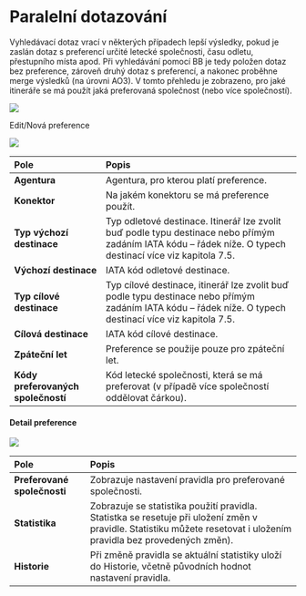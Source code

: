 # Paralelní dotazování

Vyhledávací dotaz vrací v některých případech lepší výsledky, pokud je zaslán dotaz s preferencí určité letecké společnosti, času odletu, přestupního místa apod. Při vyhledávání pomocí BB je tedy položen dotaz bez preference, zároveň druhý dotaz s preferencí, a nakonec proběhne merge výsledků \(na úrovni AO3\). V tomto přehledu je zobrazeno, pro jaké itineráře se má použít jaká preferovaná společnost \(nebo více společností\).

![](https://bo.golibe.com/help/cz/lib/NewItem98.png)

Edit/Nová preference

![](https://bo.golibe.com/help/cz/lib/NewItem97.png)

| Pole | Popis |
| :--- | :--- |
| **Agentura** | Agentura, pro kterou platí preference. |
| **Konektor** | Na jakém konektoru se má preference použít. |
| **Typ výchozí destinace** | Typ odletové destinace. Itinerář lze zvolit buď podle typu destinace nebo přímým zadáním IATA kódu – řádek níže. O typech destinací více viz kapitola 7.5. |
| **Výchozí destinace** | IATA kód odletové destinace. |
| **Typ cílové destinace** | Typ cílové destinace, itinerář lze zvolit buď podle typu destinace nebo přímým zadáním IATA kódu – řádek níže. O typech destinací více viz kapitola 7.5. |
| **Cílová destinace** | IATA kód cílové destinace. |
| **Zpáteční let** | Preference se použije pouze pro zpáteční let. |
| **Kódy preferovaných společností** | Kód letecké společnosti, která se má preferovat \(v případě více společností oddělovat čárkou\). |

#### Detail preference

![](https://bo.golibe.com/help/cz/lib/NewItem226.png)

| Pole | Popis |
| :--- | :--- |
| **Preferované společnosti** | Zobrazuje nastavení pravidla pro preferované společnosti. |
| **Statistika** | Zobrazuje se statistika použití pravidla. Statistka se resetuje při uložení změn v pravidle. Statistiku můžete resetovat i uložením pravidla bez provedených změn\). |
| **Historie** | Při změně pravidla se aktuální statistiky uloží do Historie, včetně původních hodnot nastavení pravidla. |

